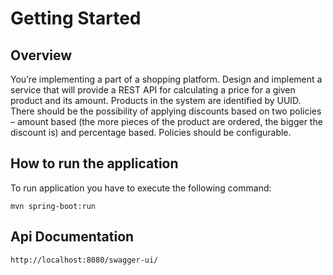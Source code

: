 # Getting Started

## Overview

You’re implementing a part of a shopping platform. Design and implement a service 
that will provide a REST API for calculating a price for a given product and its 
amount. Products in the system are identified by UUID. There should be the 
possibility of applying discounts based on two policies – amount based (the more 
pieces of the product are ordered, the bigger the discount is) and percentage 
based. Policies should be configurable.

## How to run the application

To run application you have to execute the following command:

```
mvn spring-boot:run
```

## Api Documentation

```
http://localhost:8080/swagger-ui/
```